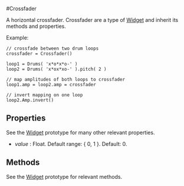#Crossfader

A horizontal crossfader. Crossfader are a type of [Widget][widget] and inherit its methods and properties.

Example:
```
// crossfade between two drum loops
crossfader = Crossfader()

loop1 = Drums( 'x*o*x*o-' )
loop2 = Drums( 'x*ox*xo-' ).pitch( 2 )

// map amplitudes of both loops to crossfader
loop1.amp = loop2.amp = crossfader

// invert mapping on one loop
loop2.Amp.invert()
```

## Properties
See the [Widget][widget] prototype for many other relevant properties.

* _value_  : Float. Default range: { 0, 1 }. Default: 0.

## Methods
See the [Widget][widget] prototype for relevant methods.

[widget]: javascript:Gibber.Environment.Docs.openFile('interface','Widget')